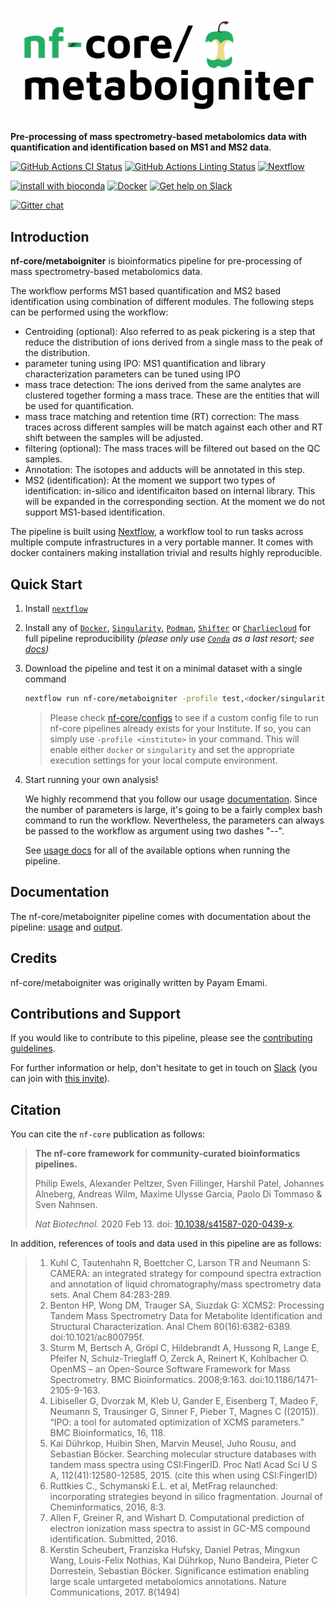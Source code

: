 # ![nf-core/metaboigniter](docs/images/nf-core-metaboigniter_logo.png)

**Pre-processing of mass spectrometry-based metabolomics data with quantification and identification based on MS1 and MS2 data**.

[![GitHub Actions CI Status](https://github.com/nf-core/metaboigniter/workflows/nf-core%20CI/badge.svg)](https://github.com/nf-core/metaboigniter/actions)
[![GitHub Actions Linting Status](https://github.com/nf-core/metaboigniter/workflows/nf-core%20linting/badge.svg)](https://github.com/nf-core/metaboigniter/actions)
[![Nextflow](https://img.shields.io/badge/nextflow-%E2%89%A519.10.0-brightgreen.svg)](https://www.nextflow.io/)

[![install with bioconda](https://img.shields.io/badge/install%20with-bioconda-brightgreen.svg)](https://bioconda.github.io/)
[![Docker](https://img.shields.io/docker/automated/nfcore/metaboigniter.svg)](https://hub.docker.com/r/nfcore/metaboigniter)
[![Get help on Slack](http://img.shields.io/badge/slack-nf--core%20%23metaboigniter-4A154B?logo=slack)](https://nfcore.slack.com/channels/metaboigniter)

[![Gitter chat](https://badges.gitter.im/MetaboIGNITER/gitter.png)](https://gitter.im/MetaboIGNITER/community)

## Introduction

**nf-core/metaboigniter** is bioinformatics pipeline for pre-processing of mass spectrometry-based metabolomics data.

The workflow performs MS1 based quantification and MS2 based identification using combination of different modules. The following steps can be performed using the workflow:

- Centroiding (optional): Also referred to as peak pickering is a step that reduce the distribution of ions derived from a single mass to the peak of the distribution.
- parameter tuning using IPO: MS1 quantification and library characterization parameters can be tuned using IPO
- mass trace detection: The ions derived from the same analytes are clustered together forming a mass trace. These are the entities that will be used for quantification.
- mass trace matching and retention time (RT) correction: The mass traces across different samples will be match against each other and  RT shift between the samples will be adjusted.
- filtering (optional): The mass traces will be filtered out based on the QC samples.
- Annotation: The isotopes and adducts will be annotated in this step.
- MS2 (identification): At the moment we support two types of identification: in-silico and identificaiton based on internal library. This will be expanded in the corresponding section. At the moment we do not support MS1-based identification.

The pipeline is built using [Nextflow](https://www.nextflow.io), a workflow tool to run tasks across multiple compute infrastructures in a very portable manner. It comes with docker containers making installation trivial and results highly reproducible.

## Quick Start

1. Install [`nextflow`](https://nf-co.re/usage/installation)

2. Install any of [`Docker`](https://docs.docker.com/engine/installation/), [`Singularity`](https://www.sylabs.io/guides/3.0/user-guide/), [`Podman`](https://podman.io/), [`Shifter`](https://nersc.gitlab.io/development/shifter/how-to-use/) or [`Charliecloud`](https://hpc.github.io/charliecloud/) for full pipeline reproducibility _(please only use [`Conda`](https://conda.io/miniconda.html) as a last resort; see [docs](https://nf-co.re/usage/configuration#basic-configuration-profiles))_

3. Download the pipeline and test it on a minimal dataset with a single command

    ```bash
    nextflow run nf-core/metaboigniter -profile test,<docker/singularity/podman/shifter/charliecloud/conda/institute>
    ```

    > Please check [nf-core/configs](https://github.com/nf-core/configs#documentation) to see if a custom config file to run nf-core pipelines already exists for your Institute. If so, you can simply use `-profile <institute>` in your command. This will enable either `docker` or `singularity` and set the appropriate execution settings for your local compute environment.

4. Start running your own analysis!

    We highly recommend that you follow our usage [documentation](https://nf-co.re/metaboigniter/usage). Since the number of parameters is large, it's going to be a fairly complex bash command to run the workflow. Nevertheless, the parameters can always be passed to the workflow as argument using two dashes "--".

    See [usage docs](docs/usage.md) for all of the available options when running the pipeline.

## Documentation

The nf-core/metaboigniter pipeline comes with documentation about the pipeline: [usage](https://nf-co.re/metaboigniter/usage) and [output](https://nf-co.re/metaboigniter/output).

## Credits

nf-core/metaboigniter was originally written by Payam Emami.

## Contributions and Support

If you would like to contribute to this pipeline, please see the [contributing guidelines](.github/CONTRIBUTING.md).

For further information or help, don't hesitate to get in touch on [Slack](https://nfcore.slack.com/channels/metaboigniter) (you can join with [this invite](https://nf-co.re/join/slack)).

## Citation

<!-- TODO nf-core: Add citation for pipeline after first release. Uncomment lines below and update Zenodo doi. -->
<!-- If you use  nf-core/metaboigniter for your analysis, please cite it using the following doi: [10.5281/zenodo.XXXXXX](https://doi.org/10.5281/zenodo.XXXXXX) -->

You can cite the `nf-core` publication as follows:

> **The nf-core framework for community-curated bioinformatics pipelines.**
>
> Philip Ewels, Alexander Peltzer, Sven Fillinger, Harshil Patel, Johannes Alneberg, Andreas Wilm, Maxime Ulysse Garcia, Paolo Di Tommaso & Sven Nahnsen.
>
> _Nat Biotechnol._ 2020 Feb 13. doi: [10.1038/s41587-020-0439-x](https://dx.doi.org/10.1038/s41587-020-0439-x).

In addition, references of tools and data used in this pipeline are as follows:

> 1. Kuhl C, Tautenhahn R, Boettcher C, Larson TR and Neumann S: CAMERA: an integrated strategy for compound spectra extraction and annotation of liquid chromatography/mass spectrometry data sets. Anal Chem 84:283-289.
> 2. Benton HP, Wong DM, Trauger SA, Siuzdak G: XCMS2: Processing Tandem Mass Spectrometry Data for Metabolite Identification and Structural Characterization. Anal Chem 80(16):6382-6389. doi:10.1021/ac800795f.
> 3. Sturm M, Bertsch A, Gröpl C, Hildebrandt A, Hussong R, Lange E, Pfeifer N, Schulz-Trieglaff O, Zerck A, Reinert K, Kohlbacher O. OpenMS – an Open-Source Software Framework for Mass Spectrometry. BMC Bioinformatics. 2008;9:163. doi:10.1186/1471-2105-9-163.
> 4. Libiseller G, Dvorzak M, Kleb U, Gander E, Eisenberg T, Madeo F, Neumann S, Trausinger G, Sinner F, Pieber T, Magnes C ((2015)). “IPO: a tool for automated optimization of XCMS parameters.” BMC Bioinformatics, 16, 118.
> 5. Kai Dührkop, Huibin Shen, Marvin Meusel, Juho Rousu, and Sebastian Böcker. Searching molecular structure databases with tandem mass spectra using CSI:FingerID. Proc Natl Acad Sci U S A, 112(41):12580-12585, 2015. (cite this when using CSI:FingerID)
> 6. Ruttkies C., Schymanski E.L. et al, MetFrag relaunched: incorporating strategies beyond in silico fragmentation. Journal of Cheminformatics, 2016, 8:3.
> 7. Allen F, Greiner R, and Wishart D. Computational prediction of electron ionization mass spectra to assist in GC-MS compound identification. Submitted, 2016.
> 8. Kerstin Scheubert, Franziska Hufsky, Daniel Petras, Mingxun Wang, Louis-Felix Nothias, Kai Dührkop, Nuno Bandeira, Pieter C Dorrestein, Sebastian Böcker. Significance estimation enabling large scale untargeted metabolomics annotations. Nature Communications, 2017. 8(1494)
